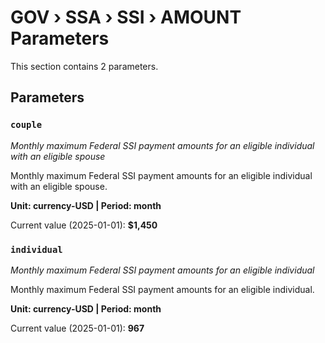 # GOV › SSA › SSI › AMOUNT Parameters

This section contains 2 parameters.

## Parameters

### `couple`
*Monthly maximum Federal SSI payment amounts for an eligible individual with an eligible spouse*

Monthly maximum Federal SSI payment amounts for an eligible individual with an eligible spouse.

**Unit: currency-USD | Period: month**

Current value (2025-01-01): **$1,450**


### `individual`
*Monthly maximum Federal SSI payment amounts for an eligible individual*

Monthly maximum Federal SSI payment amounts for an eligible individual.

**Unit: currency-USD | Period: month**

Current value (2025-01-01): **967**

